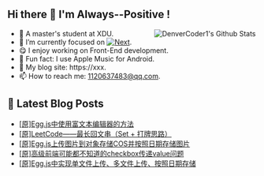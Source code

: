 ## Hi there 👋 I'm Always--Positive !
<div>
  <img alt="DenverCoder1's Github Stats" src="https://denvercoder1-github-readme-stats.vercel.app/api?username=qq1120637483&show_icons=true&count_private=true&theme=react&hide_border=true&hide_title=true&bg_color=1F222E&title_color=F85D7F&icon_color=F8D866" align= "right" />

- 🎒 A master's student at XDU. 
- 🔬 I’m currently focused on [![Next](https://img.shields.io/badge/-Next-brightgreen)](https://). 
- 😋 I enjoy working on Front-End development.
- 🎵 Fun fact: I use Apple Music for Android.
- 📝 My blog site: https://xxx.
- 📫 How to reach me:  1120637483@qq.com.
</div>  


## 📕 Latest Blog Posts

<!-- BLOG-POST-LIST:START -->
- [[原]Egg.js中使用富文本编辑器的方法](https://blog.csdn.net/sinat_41696687/article/details/121507264)
- [[原]LeetCode——最长回文串（Set + 打牌思路）](https://blog.csdn.net/sinat_41696687/article/details/121484926)
- [[原]Egg.js上传图片到对象存储COS并按照日期存储图片](https://blog.csdn.net/sinat_41696687/article/details/121463990)
- [[原]高级前端可能都不知道的checkbox传递value问题](https://blog.csdn.net/sinat_41696687/article/details/121454927)
- [[原]Egg.js中实现单文件上传、多文件上传、按照日期存储](https://blog.csdn.net/sinat_41696687/article/details/121449206)
<!-- BLOG-POST-LIST:END -->









